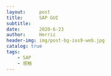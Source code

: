 ```yaml
---
layout:     post
title:      SAP GUI
subtitle:   
date:       2020-6-23
author:     Herriz
header-img: img/post-bg-ios9-web.jpg
catalog: true
tags:	
    - SAP
    - 感触 
---
```

